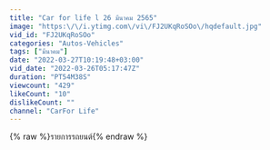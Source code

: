 ```yaml
---
title: "Car for life l 26 มีนาคม 2565"
image: "https:\/\/i.ytimg.com\/vi\/FJ2UKqRoSOo\/hqdefault.jpg"
vid_id: "FJ2UKqRoSOo"
categories: "Autos-Vehicles"
tags: ["มีนาคม"]
date: "2022-03-27T10:19:48+03:00"
vid_date: "2022-03-26T05:17:47Z"
duration: "PT54M38S"
viewcount: "429"
likeCount: "10"
dislikeCount: ""
channel: "CarFor Life"
---
```

{% raw %}รายการรถยนต์{% endraw %}

